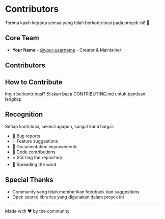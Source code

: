 # Contributors

Terima kasih kepada semua yang telah berkontribusi pada proyek ini! 🎉

## Core Team

- **Your Name** - [@your-username](https://github.com/your-username) - Creator & Maintainer

## Contributors

<!-- 
Tambahkan nama Anda di sini setelah berkontribusi:
- **Nama Anda** - [@username](https://github.com/username) - Deskripsi kontribusi
-->

## How to Contribute

Ingin berkontribusi? Silakan baca [CONTRIBUTING.md](CONTRIBUTING.md) untuk panduan lengkap.

## Recognition

Setiap kontribusi, sekecil apapun, sangat kami hargai:
- 🐛 Bug reports
- 💡 Feature suggestions
- 📖 Documentation improvements
- 🔧 Code contributions
- ⭐ Starring the repository
- 📢 Spreading the word

## Special Thanks

- Community yang telah memberikan feedback dan suggestions
- Open source libraries yang digunakan dalam proyek ini

---

Made with ❤️ by the community
